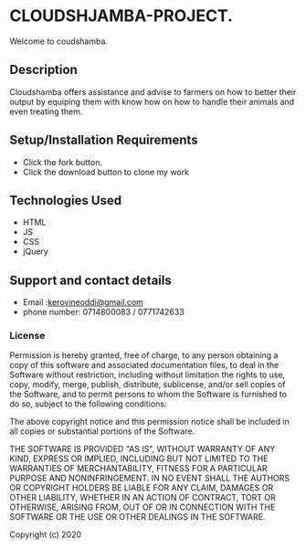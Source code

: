 # CLOUDSHJAMBA-PROJECT.

Welcome to coudshamba.

## Description

Cloudshamba offers assistance and advise to farmers on how to better their output by equiping them with know how on how to handle their animals and even treating them.

## Setup/Installation Requirements

* Click the fork button.  
* Click the download button to clone my work

## Technologies Used

* HTML
* JS
* CSS
* jQuery

## Support and contact details

* Email :kerovineoddi@gmail.com
* phone number: 0714800083 / 0771742633

### License

Permission is hereby granted, free of charge, to any person obtaining a copy of this software and associated documentation files, to deal in the Software without restriction, including without limitation the rights to use, copy, modify, merge, publish, distribute, sublicense, and/or sell copies of the Software, and to permit persons to whom the Software is furnished to do so, subject to the following conditions:

The above copyright notice and this permission notice shall be included in all copies or substantial portions of the Software.

THE SOFTWARE IS PROVIDED "AS IS", WITHOUT WARRANTY OF ANY KIND, EXPRESS OR IMPLIED, INCLUDING BUT NOT LIMITED TO THE WARRANTIES OF MERCHANTABILITY, FITNESS FOR A PARTICULAR PURPOSE AND NONINFRINGEMENT. IN NO EVENT SHALL THE AUTHORS OR COPYRIGHT HOLDERS BE LIABLE FOR ANY CLAIM, DAMAGES OR OTHER LIABILITY, WHETHER IN AN ACTION OF CONTRACT, TORT OR OTHERWISE, ARISING FROM, OUT OF OR IN CONNECTION WITH THE SOFTWARE OR THE USE OR OTHER DEALINGS IN THE SOFTWARE.

Copyright (c) 2020
